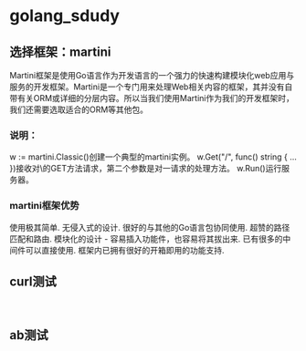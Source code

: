 # golang_sdudy
## 选择框架：martini
Martini框架是使用Go语言作为开发语言的一个强力的快速构建模块化web应用与服务的开发框架。Martini是一个专门用来处理Web相关内容的框架，其并没有自带有关ORM或详细的分层内容。所以当我们使用Martini作为我们的开发框架时，我们还需要选取适合的ORM等其他包。
### 说明：
w := martini.Classic()创建一个典型的martini实例。
w.Get("/", func() string { ... })接收对\的GET方法请求，第二个参数是对一请求的处理方法。
w.Run()运行服务器。
### martini框架优势
使用极其简单.
无侵入式的设计.
很好的与其他的Go语言包协同使用.
超赞的路径匹配和路由.
模块化的设计 - 容易插入功能件，也容易将其拔出来.
已有很多的中间件可以直接使用.
框架内已拥有很好的开箱即用的功能支持.
 
## curl测试

 
## ab测试
